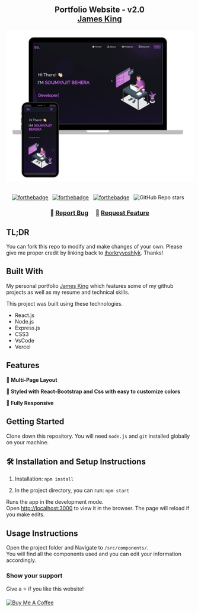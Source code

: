 <h2 align="center">
  Portfolio Website - v2.0<br/>
  <a href="#" target="_blank">James King</a>
</h2>
<div align="center">
  <img alt="Demo" src="./Images/readme-img1.png" />
</div>

<br/>

<center>

[![forthebadge](https://forthebadge.com/images/badges/built-with-love.svg)](https://forthebadge.com) &nbsp;
[![forthebadge](https://forthebadge.com/images/badges/made-with-javascript.svg)](https://forthebadge.com) &nbsp;
[![forthebadge](https://forthebadge.com/images/badges/open-source.svg)](https://forthebadge.com) &nbsp;
![GitHub Repo stars](https://github.com/ihorkryvoshlyk?tab=stars?) &nbsp;

</center>

<h3 align="center">
    🔹
    <a href="https://github.com/ihorkryvoshlyk/sigmaOffice-portfolio/issues">Report Bug</a> &nbsp; &nbsp;
    🔹
    <a href="https://github.com/ihorkryvoshlyk/sigmaOffice-portfolio/issues">Request Feature</a>
</h3>

## TL;DR

You can fork this repo to modify and make changes of your own. Please give me proper credit by linking back to [ihorkryvoshlyk](https://github.com/ihorkryvoshlyk/sigmaOffice-portfolio). Thanks!

## Built With

My personal portfolio <a href="#" target="_blank">James King</a> which features some of my github projects as well as my resume and technical skills.<br/>

This project was built using these technologies.

- React.js
- Node.js
- Express.js
- CSS3
- VsCode
- Vercel

## Features

**📖 Multi-Page Layout**

**🎨 Styled with React-Bootstrap and Css with easy to customize colors**

**📱 Fully Responsive**

## Getting Started

Clone down this repository. You will need `node.js` and `git` installed globally on your machine.

## 🛠 Installation and Setup Instructions

1. Installation: `npm install`

2. In the project directory, you can run: `npm start`

Runs the app in the development mode.\
Open [http://localhost:3000](http://localhost:3000) to view it in the browser.
The page will reload if you make edits.

## Usage Instructions

Open the project folder and Navigate to `/src/components/`. <br/>
You will find all the components used and you can edit your information accordingly.

### Show your support

Give a ⭐ if you like this website!

<a href="#" target="_blank"><img src="https://cdn.buymeacoffee.com/buttons/v2/default-violet.png" alt="Buy Me A Coffee" height= "60px" width= "217px" ></a>
